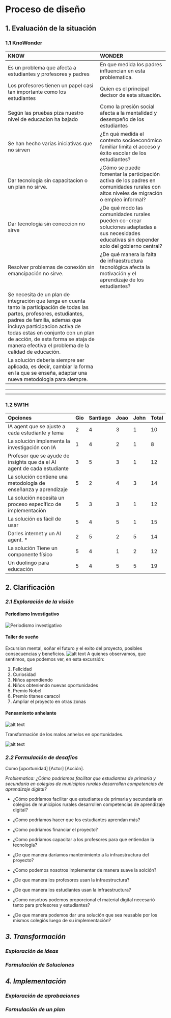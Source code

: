 # Proceso de diseño

## **1. Evaluación de la situación**

### **1.1 KnoWonder**

| KNOW | WONDER |
| :-------------------------------------------------------------------------------------------------------------------------------------------------------------------------------- | :----------------------------------------------------------------------------------------------------------------------------------------------------------------------------------------------------------------------------------------------------------------------------------------------------------------------------------------------------------------------------- |
| Es un problema que afecta a estudiantes y profesores y padres                                                                                                                    | En que medida los padres influencian en esta problematica.                                                                                                                                                                                                                                                                                                                 |
| Los profesores tienen un papel casi tan importante como los estudiantes                                                                                                          | Quien es el principal decisor de esta situación.                                                                                                                                                                                                                                                                                                                           |
| Según las pruebas piza nuestro nivel de educacion ha bajado                                                                                                                      | Como la presión social afecta a la mentalidad y desempeño de los estudiantes                                                                                                                                                                                                                                                                                               |
| Se han hecho varias iniciativas que no sirven                                                                                                                                    | ¿En qué medida el contexto socioeconómico familiar limita el acceso y éxito escolar de los estudiantes?                                                                                                                                                                                                                                                                     |
| Dar tecnologia sin capacitacion o un plan no sirve.                                                                                                                               | ¿Cómo se puede fomentar la participación activa de los padres en comunidades rurales con altos niveles de migración o empleo informal?                                                                                                                                                                                                                                      |
| Dar tecnologia sin coneccion no sirve                                                                                                                                             | ¿De qué modo las comunidades rurales pueden co-crear soluciones adaptadas a sus necesidades educativas sin depender solo del gobierno central?                                                                                                                                                                                                                               |
| Resolver problemas de conexión sin emancipación no sirve.                                                                                                                         | ¿De qué manera la falta de infraestructura tecnológica afecta la motivación y el aprendizaje de los estudiantes?                                                                                                                                                                                                                                                             |
| Se necesita de un plan de integración que tenga en cuenta tanto la participación de todas las partes, profesores, estudiantes, padres de familia, ademas que incluya participacion activa de todas estas en conjunto con un plan de acción, de esta forma se ataja de manera efectiva el problema de la calidad de educación. |                                                                                                                                                                                                                                                                                                                                                                                            |
| La solución deberia siempre ser aplicada, es decir, cambiar la forma en la que se enseña, adaptar una nueva metodologia para siempre.                                             |                                                                                                                                                                                                                                                                                                                                                                          |


***
***
### **1.2 5W1H**
| Opciones | Gio | Santiago | Joao | John | Total |
| :--- | :--- | :--- | :--- | :--- | :--- |
| IA agent que se ajuste a cada estudiante y tema | 2 | 4 | 3 | 1 | 10 |
| La solución implementa la investigación con IA | 1 | 4 | 2 | 1 | 8 |
| Profesor que se ayude de insights que da el AI agent de cada estudiante | 3 | 5 | 3 | 1 | 12 |
| La solución contiene una metodología de enseñanza y aprendizaje | 5 | 2 | 4 | 3 | 14 |
| La solución necesita un proceso específico de implementación | 5 | 3 | 3 | 1 | 12 |
| La solución es fácil de usar | 5 | 4 | 5 | 1 | 15 |
| Darles internet y un AI agent. * | 2 | 5 | 2 | 5 | 14 |
| La solución Tiene un componente físico | 5 | 4 | 1 | 2 | 12 |
| Un duolingo para educación | 5 | 4 | 5 | 5 | 19

## **2. Clarificación**
### _2.1 Exploración de la visión_

#### Periodismo Investigativo
![Periodismo investigativo](image.png)
#### Taller de sueño
Excursion mental, soñar el futuro y el exito del proyecto, posibles consecuencias y beneficios.
![alt text](image-1.png)
A quienes observamos, que sentimos, que podemos ver, en esta excursión:

1. Felicidad
2. Curiosidad
3. Niños aprendiendo
4. Niños obteniendo nuevas oportunidades
5. Premio Nobel
6. Premio titanes caracol
7. Ampliar el proyecto en otras zonas

#### Pensamiento anhelante

![alt text](image-2.png)

Transformación de los malos anhelos en oportunidades.

![alt text](image-3.png)

### _2.2 Formulación de desafios_

Como [oportunidad] [Actor] [Acción].

*Problematica: ¿Cómo podríamos facilitar que estudiantes de primaria y secundaria en colegios de municipios rurales desarrollen competencias de aprendizaje digital?*

- ¿Cómo podríamos facilitar que estudiantes de primaria y secundaria en colegios de municipios rurales desarrollen competencias de aprendizaje digital?

- ¿Como podríamos hacer que los estudiantes aprendan más?

- ¿Como podríamos financiar el proyecto?

- ¿Como podríamos capacitar a los profesores para que entiendan la tecnología?

- ¿De que manera daríamos mantenimiento a la infraestructura del proyecto?

- ¿Como podemos nosotros implementar de manera suave la solción?

- ¿De que manera los profesores usan la infraestructura?

- ¿De que manera los estudiantes usan la infraestructura?

- ¿Como nosotros podemos proporcional el material digital necesarió tanto para profesores y estudiantes?

- ¿De que manera podemos dar una solución que sea reusable por los mismos colegiós luego de su implementación?


## _3. Transformación_
### _Exploración de ideas_
### _Formulación de Soluciones_

## _4. Implementación_
### _Exploración de aprobaciones_
### _Formulación de un plan_
